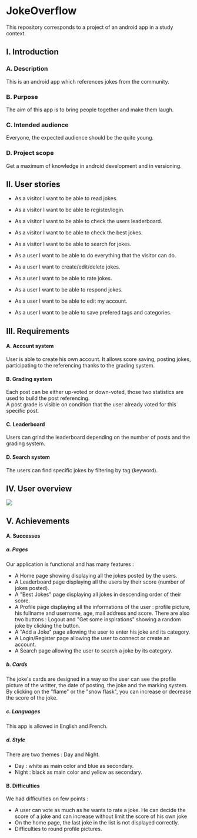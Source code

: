 # JokeOverflow
This repository corresponds to a project of an android app in a study context.
## I. Introduction
### A. Description
This is an android app which references jokes from the community. 
### B. Purpose
The aim of this app is to bring people together and make them laugh.
### C. Intended audience
Everyone, the expected audience should be the quite young.
### D. Project scope
Get a maximum of knowledge in android development and in versioning.

## II. User stories
- As a visitor I want to be able to read jokes.
- As a visitor I want to be able to register/login.
- As a visitor I want to be able to check the users leaderboard.
- As a visitor I want to be able to check the best jokes.
- As a visitor I want to be able to search for jokes.
 
- As a user I want to be able to do everything that the visitor can do.
- As a user I want to create/edit/delete jokes.
- As a user I want to be able to rate jokes.
- As a user I want to be able to respond jokes.
- As a user I want to be able to edit my account.
- As a user I want to be able to save prefered tags and categories.
## III. Requirements
#### A.  Account system
User is able to create his own account. It allows score saving, posting jokes, participating to the referencing
 thanks to the grading system.
#### B. Grading system
Each post can be either up-voted or down-voted, those two statistics are used to build the post referencing.  
A post grade is visible on condition that the user already voted for this specific post.
#### C. Leaderboard
Users can grind the leaderboard depending on the number of posts and the grading system.
#### D. Search system
The users can find specific jokes by filtering by tag (keyword).

## IV. User overview

![](https://cdn.discordapp.com/attachments/667443778478407680/955113753270157373/unknown.png)

## V. Achievements

#### A. Successes
##### a. Pages
Our application is functional and has many features :

- A Home page showing displaying all the jokes posted by the users.
- A Leaderboard page displaying all the users by their score (number of jokes posted).
- A "Best Jokes" page displaying all jokes in descending order of their score.
- A Profile page displaying all the informations of the user : profile picture, his fullname and username, age, mail address and score. There are also two buttons : Logout and "Get some inspirations" showing a random joke by clicking the button. 
- A "Add a Joke" page allowing the user to enter his joke and its category.
- A Login/Register page allowing the user to connect or create an account.
- A Search page allowing the user to search a joke by its category.

##### b. Cards
The joke's cards are designed in a way so the user can see the profile picture of the writter, the date of posting, the joke and the marking system. By clicking on the "flame" or the "snow flask", you can increase or decrease the score of the joke.

##### c. Languages
This app is allowed in English and French.

##### d. Style
There are two themes : Day and Night.

- Day : white as main color and blue as secondary.
- Night : black as main color and yellow as secondary.
#### B. Difficulties

We had difficulties on few points :

- A user can vote as much as he wants to rate a joke. He can decide the score of a joke and can increase without limit the score of his own joke
- On the home page, the last joke in the list is not displayed correctly.
- Difficulties to round profile pictures.
